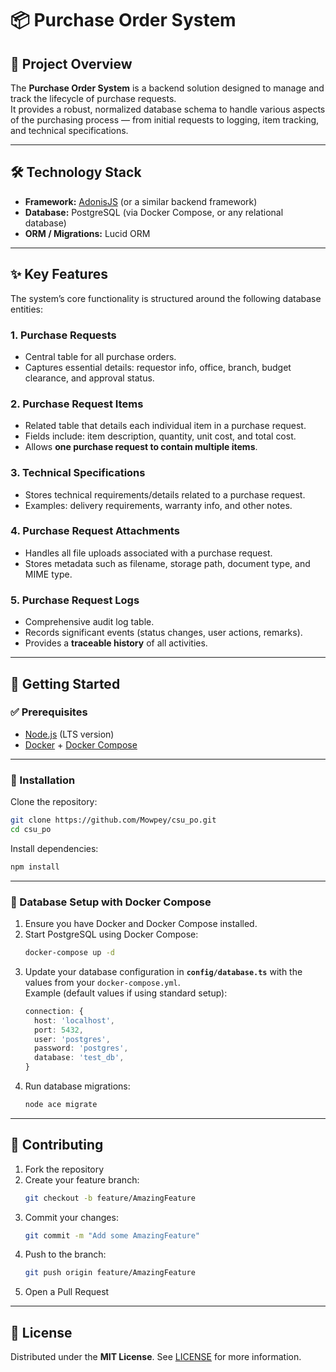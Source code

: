# 📦 Purchase Order System

## 📌 Project Overview

The **Purchase Order System** is a backend solution designed to manage and track the lifecycle of purchase requests.  
It provides a robust, normalized database schema to handle various aspects of the purchasing process — from initial requests to logging, item tracking, and technical specifications.

---

## 🛠️ Technology Stack

- **Framework:** [AdonisJS](https://adonisjs.com/) (or a similar backend framework)
- **Database:** PostgreSQL (via Docker Compose, or any relational database)
- **ORM / Migrations:** Lucid ORM

---

## ✨ Key Features

The system’s core functionality is structured around the following database entities:

### 1. Purchase Requests

- Central table for all purchase orders.
- Captures essential details: requestor info, office, branch, budget clearance, and approval status.

### 2. Purchase Request Items

- Related table that details each individual item in a purchase request.
- Fields include: item description, quantity, unit cost, and total cost.
- Allows **one purchase request to contain multiple items**.

### 3. Technical Specifications

- Stores technical requirements/details related to a purchase request.
- Examples: delivery requirements, warranty info, and other notes.

### 4. Purchase Request Attachments

- Handles all file uploads associated with a purchase request.
- Stores metadata such as filename, storage path, document type, and MIME type.

### 5. Purchase Request Logs

- Comprehensive audit log table.
- Records significant events (status changes, user actions, remarks).
- Provides a **traceable history** of all activities.

---

## 🚀 Getting Started

### ✅ Prerequisites

- [Node.js](https://nodejs.org/) (LTS version)
- [Docker](https://docs.docker.com/get-docker/) + [Docker Compose](https://docs.docker.com/compose/)

---

### 🔧 Installation

Clone the repository:

```bash
git clone https://github.com/Mowpey/csu_po.git
cd csu_po
```

Install dependencies:

```bash
npm install
```

---

### 🐳 Database Setup with Docker Compose

1. Ensure you have Docker and Docker Compose installed.
2. Start PostgreSQL using Docker Compose:
   ```bash
   docker-compose up -d
   ```
3. Update your database configuration in **`config/database.ts`** with the values from your `docker-compose.yml`.  
   Example (default values if using standard setup):
   ```ts
   connection: {
     host: 'localhost',
     port: 5432,
     user: 'postgres',
     password: 'postgres',
     database: 'test_db',
   }
   ```
4. Run database migrations:
   ```bash
   node ace migrate
   ```

---

## 🤝 Contributing

1. Fork the repository
2. Create your feature branch:
   ```bash
   git checkout -b feature/AmazingFeature
   ```
3. Commit your changes:
   ```bash
   git commit -m "Add some AmazingFeature"
   ```
4. Push to the branch:
   ```bash
   git push origin feature/AmazingFeature
   ```
5. Open a Pull Request

---

## 📄 License

Distributed under the **MIT License**. See [LICENSE](./LICENSE) for more information.

